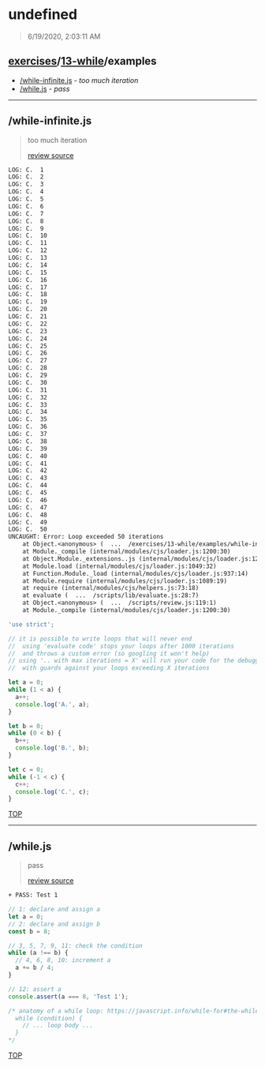 # undefined 

> 6/19/2020, 2:03:11 AM 

## [exercises](../../README.md)/[13-while](../README.md)/examples 

- [/while-infinite.js](#while-infinitejs) - _too much iteration_ 
- [/while.js](#whilejs) - _pass_ 
---

## /while-infinite.js 

> too much iteration 
>
> [review source](../../../exercises/13-while/examples/while-infinite.js)

```txt
LOG: C.  1
LOG: C.  2
LOG: C.  3
LOG: C.  4
LOG: C.  5
LOG: C.  6
LOG: C.  7
LOG: C.  8
LOG: C.  9
LOG: C.  10
LOG: C.  11
LOG: C.  12
LOG: C.  13
LOG: C.  14
LOG: C.  15
LOG: C.  16
LOG: C.  17
LOG: C.  18
LOG: C.  19
LOG: C.  20
LOG: C.  21
LOG: C.  22
LOG: C.  23
LOG: C.  24
LOG: C.  25
LOG: C.  26
LOG: C.  27
LOG: C.  28
LOG: C.  29
LOG: C.  30
LOG: C.  31
LOG: C.  32
LOG: C.  33
LOG: C.  34
LOG: C.  35
LOG: C.  36
LOG: C.  37
LOG: C.  38
LOG: C.  39
LOG: C.  40
LOG: C.  41
LOG: C.  42
LOG: C.  43
LOG: C.  44
LOG: C.  45
LOG: C.  46
LOG: C.  47
LOG: C.  48
LOG: C.  49
LOG: C.  50
UNCAUGHT: Error: Loop exceeded 50 iterations
    at Object.<anonymous> (  ...  /exercises/13-while/examples/while-infinite.js:22:51)
    at Module._compile (internal/modules/cjs/loader.js:1200:30)
    at Object.Module._extensions..js (internal/modules/cjs/loader.js:1220:10)
    at Module.load (internal/modules/cjs/loader.js:1049:32)
    at Function.Module._load (internal/modules/cjs/loader.js:937:14)
    at Module.require (internal/modules/cjs/loader.js:1089:19)
    at require (internal/modules/cjs/helpers.js:73:18)
    at evaluate (  ...  /scripts/lib/evaluate.js:28:7)
    at Object.<anonymous> (  ...  /scripts/review.js:119:1)
    at Module._compile (internal/modules/cjs/loader.js:1200:30) 
```

```js
'use strict';

// it is possible to write loops that will never end
//  using 'evaluate code' stops your loops after 1000 iterations
//  and throws a custom error (so googling it won't help)
// using '.. with max iterations = X' will run your code for the debugger
//  with guards against your loops exceeding X iterations

let a = 0;
while (1 < a) {
  a++;
  console.log('A.', a);
}

let b = 0;
while (0 < b) {
  b++;
  console.log('B.', b);
}

let c = 0;
while (-1 < c) {
  c++;
  console.log('C.', c);
}

```

[TOP](#debuggercises)

---

## /while.js 

> pass 
>
> [review source](../../../exercises/13-while/examples/while.js)

```txt
+ PASS: Test 1
```

```js
// 1: declare and assign a
let a = 0;
// 2: declare and assign b
const b = 8;

// 3, 5, 7, 9, 11: check the condition
while (a !== b) {
  // 4, 6, 8, 10: increment a
  a += b / 4;
}

// 12: assert a
console.assert(a === 8, 'Test 1');

/* anatomy of a while loop: https://javascript.info/while-for#the-while-loop
  while (condition) {
    // ... loop body ...
  }
*/

```

[TOP](#debuggercises)

